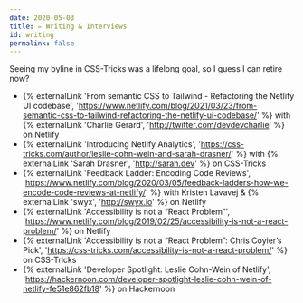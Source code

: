 ```yaml
---
date: 2020-05-03
title: ✏️ Writing & Interviews
id: writing
permalink: false
---
```


Seeing my byline in CSS-Tricks was a lifelong goal, so I guess I can retire now?

- {% externalLink 'From semantic CSS to Tailwind - Refactoring the Netlify UI codebase', 'https://www.netlify.com/blog/2021/03/23/from-semantic-css-to-tailwind-refactoring-the-netlify-ui-codebase/' %} with {% externalLink 'Charlie Gerard', 'http://twitter.com/devdevcharlie' %} on Netlify
- {% externalLink 'Introducing Netlify Analytics', 'https://css-tricks.com/author/leslie-cohn-wein-and-sarah-drasner/' %} with {% externalLink 'Sarah Drasner', 'http://sarah.dev' %} on CSS-Tricks
- {% externalLink 'Feedback Ladder: Encoding Code Reviews', 'https://www.netlify.com/blog/2020/03/05/feedback-ladders-how-we-encode-code-reviews-at-netlify/' %} with Kristen Lavavej & {% externalLink 'swyx', 'http://swyx.io' %} on Netlify
- {% externalLink 'Accessibility is not a “React Problem”', 'https://www.netlify.com/blog/2019/02/25/accessibility-is-not-a-react-problem/' %} on Netlify
- {% externalLink 'Accessibility is not a “React Problem”: Chris Coyier’s Pick', 'https://css-tricks.com/accessibility-is-not-a-react-problem/' %} on CSS-Tricks
- {% externalLink 'Developer Spotlight: Leslie Cohn-Wein of Netlify', 'https://hackernoon.com/developer-spotlight-leslie-cohn-wein-of-netlify-fe51e862fb18' %} on Hackernoon
